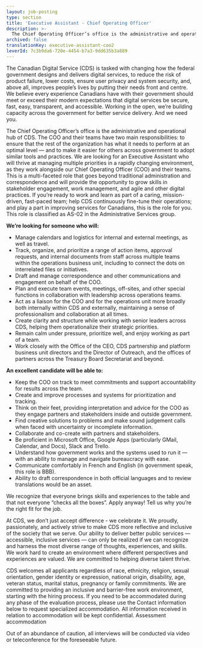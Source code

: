 ```yaml
---
layout: job-posting
type: section
title: 'Executive Assistant - Chief Operating Officer'
description: >-
  The Chief Operating Officer’s office is the administrative and operational hub of CDS. The COO and their teams have two main responsibilities: to ensure that the rest of the organization has what it needs to perform at an optimal level — and to make it easier for others across government to adopt similar tools and practices. We are looking for an Executive Assistant who will thrive at managing multiple priorities in a rapidly changing environment, as they work alongside our Chief Operating Officer (COO) and their teams.
archived: false
translationKey: executive-assistant-coo2
leverId: 7c3b9da6-720e-4454-b7a3-9dd635b3a889
---
```


The Canadian Digital Service (CDS) is tasked with changing how the federal government designs and delivers digital services, to reduce the risk of product failure, lower costs, ensure user privacy and system security, and, above all, improves people’s lives by putting their needs front and centre. We believe every experience Canadians have with their government should meet or exceed their modern expectations that digital services be secure, fast, easy, transparent, and accessible. Working in the open, we’re building capacity across the government for better service delivery. And we need you.

The Chief Operating Officer’s office is the administrative and operational hub of CDS. The COO and their teams have two main responsibilities: to ensure that the rest of the organization has what it needs to perform at an optimal level — and to make it easier for others across government to adopt similar tools and practices. We are looking for an Executive Assistant who will thrive at managing multiple priorities in a rapidly changing environment, as they work alongside our Chief Operating Officer (COO) and their teams. This is a multi-faceted role that goes beyond traditional administration and correspondence and will provide the opportunity to grow skills in stakeholder engagement, work management, and agile and other digital practices. If you’re ready to work and learn as part of a caring, mission-driven, fast-paced team; help CDS continuously fine-tune their operations; and play a part in improving services for Canadians, this is the role for you. This role is classified as AS-02 in the Administrative Services group.


**We’re looking for someone who will:**

- Manage calendars and logistics for internal and external meetings, as well as travel.
- Track, organize, and prioritize a range of action items, approval requests, and internal documents from staff across multiple teams within the operations business unit, including to connect the dots on interrelated files or initiatives.
- Draft and manage correspondence and other communications and engagement on behalf of the COO.
- Plan and execute team events, meetings, off-sites, and other special functions in collaboration with leadership across operations teams.
- Act as a liaison for the COO and for the operations unit more broadly both internally within CDS and externally, maintaining a sense of professionalism and collaboration at all times.
- Create clarity and structure while working with senior leaders across CDS, helping them operationalize their strategic priorities.
- Remain calm under pressure, prioritize well, and enjoy working as part of a team.
- Work closely with the Office of the CEO, CDS partnership and platform business unit directors and the Director of Outreach, and the offices of partners across the Treasury Board Secretariat and beyond.



**An excellent candidate will be able to:**


- Keep the COO on track to meet commitments and support accountability for results across the team.
- Create and improve processes and systems for prioritization and tracking.
- Think on their feet, providing interpretation and advice for the COO as they engage partners and stakeholders inside and outside government.
- Find creative solutions to problems and make sound judgement calls when faced with uncertainty or incomplete information. 
- Collaborate and co-create with partners and stakeholders.
- Be proficient in Microsoft Office, Google Apps (particularly GMail, Calendar, and Docs), Slack and Trello. 
- Understand how government works and the systems used to run it — with an ability to manage and navigate bureaucracy with ease.
- Communicate comfortably in French and English (in government speak, this role is BBB).
- Ability to draft correspondence in both official languages and to review translations would be an asset.


We recognize that everyone brings skills and experiences to the table and that not everyone “checks all the boxes”. Apply anyway! Tell us why you’re the right fit for the job.

At CDS, we don’t just accept difference - we celebrate it. We proudly, passionately, and actively strive to make CDS more reflective and inclusive of the society that we serve. Our ability to deliver better public services — accessible, inclusive services — can only be realized if we can recognize and harness the most diverse range of thoughts, experiences, and skills. We work hard to create an environment where different perspectives and experiences are valued. We are committed to helping diverse talent thrive.

CDS welcomes all applicants regardless of race, ethnicity, religion, sexual orientation, gender identity or expression, national origin, disability, age, veteran status, marital status, pregnancy or family commitments. We are committed to providing an inclusive and barrier-free work environment, starting with the hiring process. If you need to be accommodated during any phase of the evaluation process, please use the Contact information below to request specialized accommodation. All information received in relation to accommodation will be kept confidential.
Assessment accommodation

Out of an abundance of caution, all interviews will be conducted via video or teleconference for the foreseeable future. 


